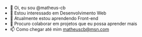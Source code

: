 - 👋 Oi, eu sou @matheus-cb
- 👀 Estou interessado em Desenvolvimento Web
- 🌱 Atualmente estou aprendendo Front-end
- 💞️ Procuro colaborar em projetos que eu possa aprender mais
- 📫 Como chegar até mim matheuscb@msn.com



<!---
matheus-cb/matheus-cb is a ✨ special ✨ repository because its `README.md` (this file) appears on your GitHub profile.
You can click the Preview link to take a look at your changes.
--->
